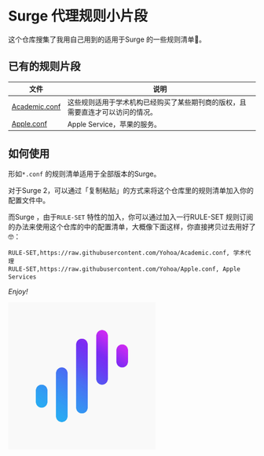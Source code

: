 # Surge 代理规则小片段

这个仓库搜集了我用自己用到的适用于Surge 的一些规则清单🧾。

## 已有的规则片段

文件 | 说明 
------------- | -------------
[Academic.conf](Academic.conf) | 这些规则适用于学术机构已经购买了某些期刊商的版权，且需要直连才可以访问的情况。 
[Apple.conf](Apple.conf) | Apple Service，苹果的服务。 



## 如何使用

形如`*.conf` 的规则清单适用于全部版本的Surge。

对于Surge 2，可以通过「复制粘贴」的方式来将这个仓库里的规则清单加入你的配置文件中。

而Surge ，由于`RULE-SET` 特性的加入，你可以通过加入一行RULE-SET 规则订阅的办法来使用这个仓库的中的配置清单，大概像下面这样，你直接拷贝过去用好了🤓：

```
RULE-SET,https://raw.githubusercontent.com/Yohoa/Academic.conf, 学术代理
RULE-SET,https://raw.githubusercontent.com/Yohoa/Apple.conf, Apple Services
```

_Enjoy!_

<img src="./img/icon.jpg" width = "300" height = "300" alt="Surge" align=center />
